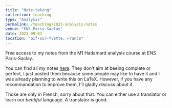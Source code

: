 ```yaml
---
title: "Note-taking"
collection: teaching
type: "Analysis"
permalink: /teaching/2023-analysis-notes
venue: "ENS Paris-Saclay"
date: 2023-09-01
location: "Gif-sur-Yvette, France"
---
```


Free access to my notes from the M1 Hadamard analysis course at ENS Paris-Saclay.

You can find all my notes [here](https://github.com/Felix-Yvonnet/Cours/tree/main/M1/Analyse). They don't aim at beeing complete or perfect, I just posted them because some people may like to have it and I was already planning to write this on LaTeX. However, if you have any recommandation to improve them, I'll gladly discuss about it.

Those are only in French, sorry about that. You can either use a translator or learn our *beatiful* language. A translator is good.
